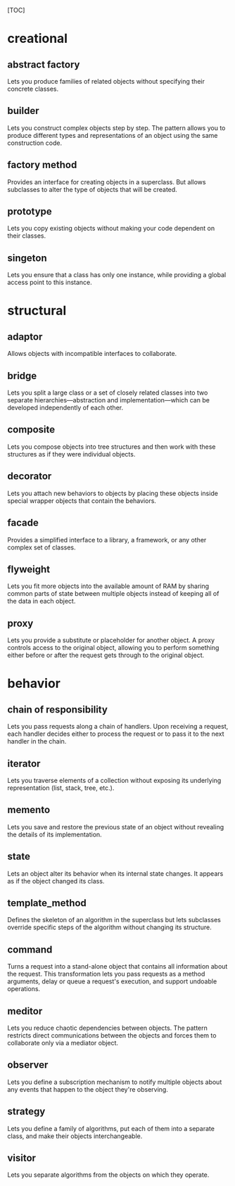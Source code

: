 [TOC]
# creational
## abstract factory
Lets you produce families of related objects without specifying their concrete classes.

## builder
Lets you construct complex objects step by step.
The pattern allows you to produce different types
and representations of an object using the same construction code.

## factory method
Provides an interface for creating objects in a superclass.
But allows subclasses to alter the type of objects that will be created.

## prototype
Lets you copy existing objects without making your code dependent on their classes.

## singeton
Lets you ensure that a class has only one instance,
while providing a global access point to this instance.

# structural
## adaptor
Allows objects with incompatible interfaces to collaborate.

## bridge
Lets you split a large class or a set of closely related classes into two separate hierarchies—abstraction
and implementation—which can be developed independently of each other.

## composite
Lets you compose objects into tree structures
and then work with these structures as if they were individual objects.

## decorator
Lets you attach new behaviors to objects by placing these objects
inside special wrapper objects that contain the behaviors.

## facade
Provides a simplified interface to a library, a framework, or any other complex set of classes.

## flyweight
Lets you fit more objects into the available amount of RAM
by sharing common parts of state between multiple objects
instead of keeping all of the data in each object.

## proxy
Lets you provide a substitute or placeholder for another object.
A proxy controls access to the original object,
allowing you to perform something
either before or after the request gets through to the original object.

# behavior
## chain of responsibility
Lets you pass requests along a chain of handlers.
Upon receiving a request, each handler decides
either to process the request or to pass it to the next handler in the chain.

## iterator
Lets you traverse elements of a collection
without exposing its underlying representation (list, stack, tree, etc.).

## memento
Lets you save and restore the previous state of an object
without revealing the details of its implementation.

## state
Lets an object alter its behavior when its internal state changes.
It appears as if the object changed its class.

## template_method
Defines the skeleton of an algorithm in the superclass
but lets subclasses override specific steps of the algorithm
without changing its structure.

## command
Turns a request into a stand-alone object that contains all information about the request.
This transformation lets you pass requests as a method arguments,
delay or queue a request's execution, and support undoable operations.

## meditor
Lets you reduce chaotic dependencies between objects.
The pattern restricts direct communications
between the objects and forces them to collaborate only via a mediator object.

## observer
Lets you define a subscription mechanism to notify multiple objects
about any events that happen to the object they're observing.

## strategy
Lets you define a family of algorithms,
put each of them into a separate class,
and make their objects interchangeable.

## visitor
Lets you separate algorithms from the objects on which they operate.
